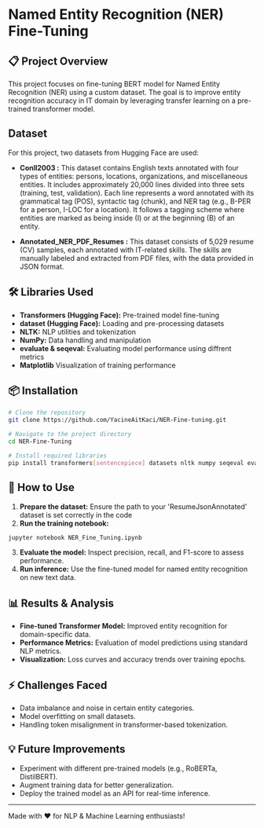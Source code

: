 # Named Entity Recognition (NER) Fine-Tuning

## 📋 Project Overview
This project focuses on fine-tuning BERT model for Named Entity Recognition (NER) using a custom dataset. The goal is to improve entity recognition accuracy in IT domain by leveraging transfer learning on a pre-trained transformer model.

## Dataset
For this project, two datasets from Hugging Face are used:

- **Conll2003 :** This dataset contains English texts annotated with four types of entities: persons, locations, organizations, and miscellaneous entities. It includes approximately 20,000 lines divided into three sets (training, test, validation). Each line represents a word annotated with its grammatical tag (POS), syntactic tag (chunk), and NER tag (e.g., B-PER for a person, I-LOC for a location). It follows a tagging scheme where entities are marked as being inside (I) or at the beginning (B) of an entity.

- **Annotated_NER_PDF_Resumes :** This dataset consists of 5,029 resume (CV) samples, each annotated with IT-related skills. The skills are manually labeled and extracted from PDF files, with the data provided in JSON format.

## 🛠️ Libraries Used
- **Transformers (Hugging Face):** Pre-trained model fine-tuning
- **dataset (Hugging Face):** Loading and pre-processing datasets
- **NLTK:** NLP utilities and tokenization
- **NumPy:** Data handling and manipulation
- **evaluate & seqeval:** Evaluating model performance using diffrent metrics
- **Matplotlib** Visualization of training performance

## 📦 Installation
```bash
# Clone the repository
git clone https://github.com/YacineAitKaci/NER-Fine-tuning.git

# Navigate to the project directory
cd NER-Fine-Tuning

# Install required libraries
pip install transformers[sentencepiece] datasets nltk numpy seqeval evaluate matplotlib 
```

## 🏃 How to Use
1. **Prepare the dataset:** Ensure the path to your 'ResumeJsonAnnotated' dataset is set correctly in the code 
2. **Run the training notebook:**
```bash
jupyter notebook NER_Fine_Tuning.ipynb
```
3. **Evaluate the model:** Inspect precision, recall, and F1-score to assess performance.
4. **Run inference:** Use the fine-tuned model for named entity recognition on new text data.

## 📊 Results & Analysis
- **Fine-tuned Transformer Model:** Improved entity recognition for domain-specific data.
- **Performance Metrics:** Evaluation of model predictions using standard NLP metrics.
- **Visualization:** Loss curves and accuracy trends over training epochs.

## ⚡ Challenges Faced
- Data imbalance and noise in certain entity categories.
- Model overfitting on small datasets.
- Handling token misalignment in transformer-based tokenization.

## 💡 Future Improvements
- Experiment with different pre-trained models (e.g., RoBERTa, DistilBERT).
- Augment training data for better generalization.
- Deploy the trained model as an API for real-time inference.

---

Made with ❤️ for NLP & Machine Learning enthusiasts!

